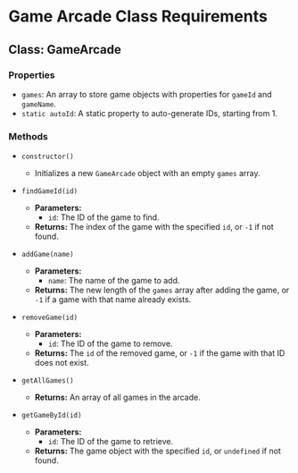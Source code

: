 # Game Arcade Class Requirements

## Class: GameArcade

### Properties
- `games`: An array to store game objects with properties for `gameId` and `gameName`.
- `static autoId`: A static property to auto-generate IDs, starting from 1.

### Methods

- `constructor()`
  - Initializes a new `GameArcade` object with an empty `games` array.

- `findGameId(id)`
  - **Parameters:**
    - `id`: The ID of the game to find.
  - **Returns:** The index of the game with the specified `id`, or `-1` if not found.

- `addGame(name)`
  - **Parameters:**
    - `name`: The name of the game to add.
  - **Returns:** The new length of the `games` array after adding the game, or `-1` if a game with that name already exists.

- `removeGame(id)`
  - **Parameters:**
    - `id`: The ID of the game to remove.
  - **Returns:** The `id` of the removed game, or `-1` if the game with that ID does not exist.

- `getAllGames()`
  - **Returns:** An array of all games in the arcade.

- `getGameById(id)`
  - **Parameters:**
    - `id`: The ID of the game to retrieve.
  - **Returns:** The game object with the specified `id`, or `undefined` if not found.
